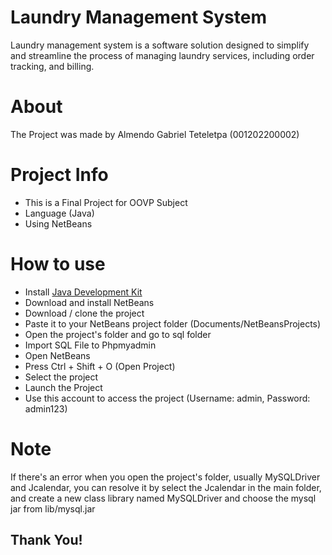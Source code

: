 # Laundry Management System

Laundry management system is a software solution designed to simplify and streamline the process of managing laundry services, including order tracking, and billing.

# About

The Project was made by Almendo Gabriel Teteletpa (001202200002)

# Project Info

- This is a Final Project for OOVP Subject
- Language (Java)
- Using NetBeans

# How to use

- Install [Java Development Kit](https://www.oracle.com/id/java/technologies/downloads/)
- Download and install NetBeans
- Download / clone the project
- Paste it to your NetBeans project folder (Documents/NetBeansProjects)
- Open the project's folder and go to sql folder
- Import SQL File to Phpmyadmin
- Open NetBeans
- Press Ctrl + Shift + O (Open Project)
- Select the project
- Launch the Project
- Use this account to access the project (Username: admin, Password: admin123)

# Note
If there's an error when you open the project's folder, usually MySQLDriver and Jcalendar, you can resolve it by select the Jcalendar in the main folder, and create a new class library named MySQLDriver and choose the mysql jar from lib/mysql.jar

## Thank You!
